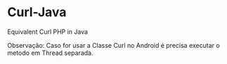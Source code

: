 # Curl-Java
Equivalent Curl PHP in Java

Observação: Caso for usar a Classe Curl no Android é precisa executar o metodo em Thread separada.
